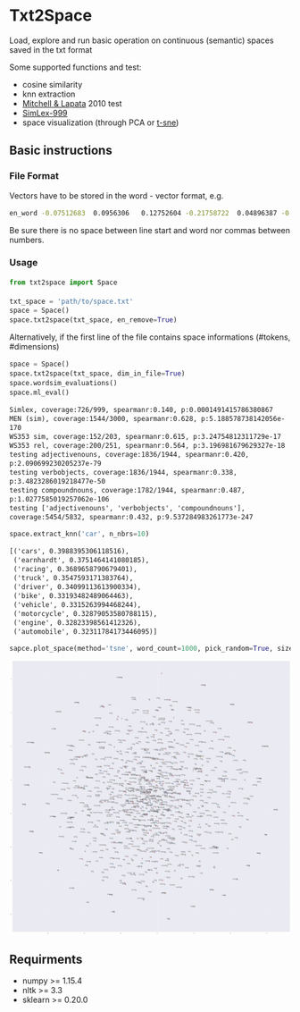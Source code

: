 # Txt2Space

Load, explore and run basic operation on continuous (semantic) spaces saved in the txt format

Some supported functions and test: 
- cosine similarity
- knn extraction
- [Mitchell & Lapata](https://onlinelibrary.wiley.com/doi/full/10.1111/j.1551-6709.2010.01106.x) 2010 test 
- [SimLex-999](https://fh295.github.io/simlex.html)
- space visualization (through PCA or [t-sne](https://lvdmaaten.github.io/tsne/))

## Basic instructions 

### File Format
Vectors have to be stored in the word - vector format, e.g.

```bash
en_word -0.07512683  0.0956306   0.12752604 -0.21758722  0.04896387 -0.3884378 ...
```

Be sure there is no space between line start and word nor commas between numbers.

### Usage
```python
from txt2space import Space

txt_space = 'path/to/space.txt'
space = Space()
space.txt2space(txt_space, en_remove=True)
```
Alternatively, if the first line of the file contains space informations (#tokens, #dimensions)

```python
space = Space()
space.txt2space(txt_space, dim_in_file=True)
space.wordsim_evaluations()
space.ml_eval()
```
```
Simlex, coverage:726/999, spearmanr:0.140, p:0.0001491415786380867
MEN (sim), coverage:1544/3000, spearmanr:0.628, p:5.188578738142056e-170
WS353 sim, coverage:152/203, spearmanr:0.615, p:3.24754812311729e-17
WS353 rel, coverage:200/251, spearmanr:0.564, p:3.196981679629327e-18
testing adjectivenouns, coverage:1836/1944, spearmanr:0.420, p:2.090699230205237e-79
testing verbobjects, coverage:1836/1944, spearmanr:0.338, p:3.4823286019218477e-50
testing compoundnouns, coverage:1782/1944, spearmanr:0.487, p:1.0277585019257062e-106
testing ['adjectivenouns', 'verbobjects', 'compoundnouns'], coverage:5454/5832, spearmanr:0.432, p:9.537284983261773e-247
```
```python
space.extract_knn('car', n_nbrs=10)
```
```
[('cars', 0.3988395306118516),
 ('earnhardt', 0.3751464141080185),
 ('racing', 0.3689658790679401),
 ('truck', 0.3547593171383764),
 ('driver', 0.34099113613900334),
 ('bike', 0.33193482489064463),
 ('vehicle', 0.3315263994468244),
 ('motorcycle', 0.32879053580788115),
 ('engine', 0.32823398561412326),
 ('automobile', 0.32311784173446095)]
```
```python
sapce.plot_space(method='tsne', word_count=1000, pick_random=True, size=(50, 50))
```
![space](https://github.com/lorenzoscottb/txt2space/blob/master/tests/semsp_test.png)

## Requirments
 - numpy >= 1.15.4
 - nltk >= 3.3
 - sklearn >= 0.20.0
